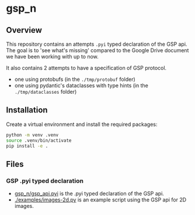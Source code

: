 # gsp_n

## Overview
This repository contains an attempts `.pyi` typed declaration of the GSP api.
The goal is to 'see what's missing' compared to the Google Drive document we have been working with up to now.

It also contains 2 attempts to have a specification of GSP protocol.
- one using protobufs (in the `./tmp/protobuf` folder)
- one using pydantic's dataclasses with type hints (in the `./tmp/dataclasses` folder)

## Installation

Create a virtual environment and install the required packages:

```bash
python -m venv .venv
source .venv/bin/activate
pip install -e . 
```

## Files

### GSP .pyi typed declaration
- [gsp_n/gsp_api.pyi](gsp_n/gsp_api.pyi) is the .pyi typed declaration of the GSP api.
- [./examples/images-2d.py](./examples/images-2d.py) is an example script using the GSP api for 2D images.